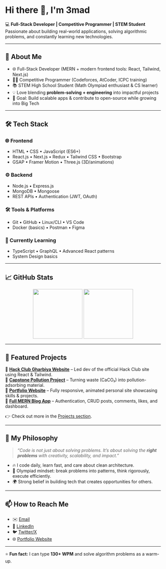 # Hi there 👋, I'm 3mad

💻 **Full-Stack Developer | Competitive Programmer | STEM Student**  
Passionate about building real-world applications, solving algorithmic problems, and constantly learning new technologies.  

---

## 🚀 About Me
- 🌐 Full-Stack Developer (MERN + modern frontend tools: React, Tailwind, Next.js)  
- 🧑‍💻 Competitive Programmer (Codeforces, AtCoder, ICPC training)  
- 📚 STEM High School Student (Math Olympiad enthusiast & CS learner)  
- 💡 Love blending **problem-solving + engineering** into impactful projects  
- 🎯 Goal: Build scalable apps & contribute to open-source while growing into Big Tech  

---

## 🛠️ Tech Stack

### 🌐 Frontend
- HTML • CSS • JavaScript (ES6+)  
- React.js • Next.js • Redux • Tailwind CSS • Bootstrap  
- GSAP • Framer Motion • Three.js (3D/animations)

### ⚙️ Backend
- Node.js • Express.js  
- MongoDB • Mongoose  
- REST APIs • Authentication (JWT, OAuth)  

### 🛠️ Tools & Platforms
- Git • GitHub • Linux/CLI • VS Code  
- Docker (basics) • Postman • Figma  

### 🧠 Currently Learning
- TypeScript • GraphQL • Advanced React patterns  
- System Design basics  

---

## 📈 GitHub Stats
<p align="center">
  <img src="https://github-readme-stats.vercel.app/api?username=3mad&show_icons=true&theme=tokyonight" height="160"/>
  <img src="https://github-readme-stats.vercel.app/api/top-langs/?username=3mad&layout=compact&theme=tokyonight" height="160"/>
</p>

---

## 🚀 Featured Projects
🔹 [**Hack Club Gharbiya Website**](#) – Led dev of the official Hack Club site using React & Tailwind.  
🔹 [**Capstone Pollution Project**](#) – Turning waste (CaCO₃) into pollution-adsorbing material.  
🔹 [**Portfolio Website**](#) – Fully responsive, animated personal site showcasing skills & projects.  
🔹 [**Full MERN Blog App**](#) – Authentication, CRUD posts, comments, likes, and dashboard.  

👉 Check out more in the [Projects section](#).

---

## 🎯 My Philosophy
> *“Code is not just about solving problems. It’s about solving the **right problems** with creativity, scalability, and impact.”*  

- 🔥 I code daily, learn fast, and care about clean architecture.  
- 🧠 Olympiad mindset: break problems into patterns, think rigorously, execute efficiently.  
- 🌍 Strong belief in building tech that creates opportunities for others.  

---

## 📫 How to Reach Me
- ✉️ [Email](mailto:youremail@example.com)  
- 💼 [LinkedIn](https://linkedin.com/in/yourprofile)  
- 🐦 [Twitter/X](https://twitter.com/yourprofile)  
- 🌐 [Portfolio Website](https://yourwebsite.com)  

---

⭐️ **Fun fact:** I can type **130+ WPM** and solve algorithm problems as a warm-up.  
